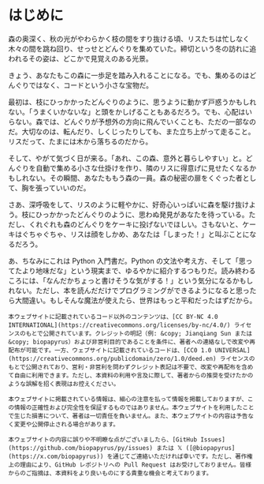 # はじめに

森の奥深く、秋の光がやわらかく枝の間をすり抜ける頃、リスたちは忙しなく木々の間を跳ね回り、せっせとどんぐりを集めていた。締切という冬の訪れに追われるその姿は、どこかで見覚えのある光景。

きょう、あなたもこの森に一歩足を踏み入れることになる。でも、集めるのはどんぐりではなく、コードという小さな宝物だ。

最初は、枝にひっかかったどんぐりのように、思うように動かず戸惑うかもしれない。「うまくいかないな」と頭をかしげることもあるだろう。でも、心配はいらない。森では、どんぐりが予想外の方向に飛んでいくことも、ただの一部なのだ。大切なのは、転んだり、しくじったりしても、また立ち上がって走ること。リスだって、たまには木から落ちるのだから。

そして、やがて気づく日が来る。「あれ、この森、意外と暮らしやすい」と。どんぐりを自動で集める小さな仕掛けを作り、隣のリスに得意げに見せたくなるかもしれない。その瞬間、あなたももう森の一員。森の秘密の扉をくぐった者として、胸を張っていいのだ。

さあ、深呼吸をして、リスのように軽やかに、好奇心いっぱいに森を駆け抜けよう。枝にひっかかったどんぐりのように、思わぬ発見があなたを待っている。ただし、くれぐれも森のどんぐりをケーキに投げないでほしい。さもないと、ケーキはぐちゃぐちゃ、リスは顔をしかめ、あなたは「しまった！」と叫ぶことになるだろう。

あ、ちなみにこれは Python 入門書だ。Python の文法や考え方、そして「思ってたより地味だな」という現実まで、ゆるやかに紹介するつもりだ。読み終わるころには、「なんだかちょっと書けそうな気がする！」という気分になるかもしれない。ただし、本を読んだだけでプログラミングができるようになると思ったら大間違い。もしそんな魔法が使えたら、世界はもっと平和だったはずだから。


```{admonition} ライセンス
本ウェブサイトに記載されているコード以外のコンテンツは、[CC BY-NC 4.0 INTERNATIONAL](https://creativecommons.org/licenses/by-nc/4.0/) ライセンスのもとで公開されています。クレジットの明記（例: &copy; Jianqiang Sun または &copy; biopapyrus）および非営利目的であることを条件に、著者への連絡なしで改変や再配布が可能です。一方、ウェブサイトに記載されているコードは、[CC0 1.0 UNIVERSAL](https://creativecommons.org/publicdomain/zero/1.0/deed.en) ライセンスのもとで公開されており、営利・非営利を問わずクレジット表記は不要で、改変や再配布を含めて自由に利用できます。ただし、本資料の利用や言及に際して、著者からの推奨を受けたかのような誤解を招く表現はお控えください。
```

```{admonition} 免責事項
本ウェブサイトに掲載されている情報は、細心の注意を払って情報を掲載しておりますが、この情報の正確性および完全性を保証するものではありません。本ウェブサイトを利用したことで生じた損害について、著者は一切責任を負いません。また、本ウェブサイトの内容は予告なく変更や公開停止される場合があります。
```

```{admonition} 誤記・脱字
本ウェブサイトの内容に誤りや不明瞭な点がございましたら、[GitHub Issues](https://github.com/biopapyrus/py/issues) または 𝕏 ([@biopapyrus](https://x.com/biopapyrus)) を通じてご連絡いただければ幸いです。ただし、著作権上の理由により、GitHub レポジトリへの Pull Request はお受けしておりません。皆様からのご指摘は、本資料をより良いものにする貴重な機会と考えております。
```
